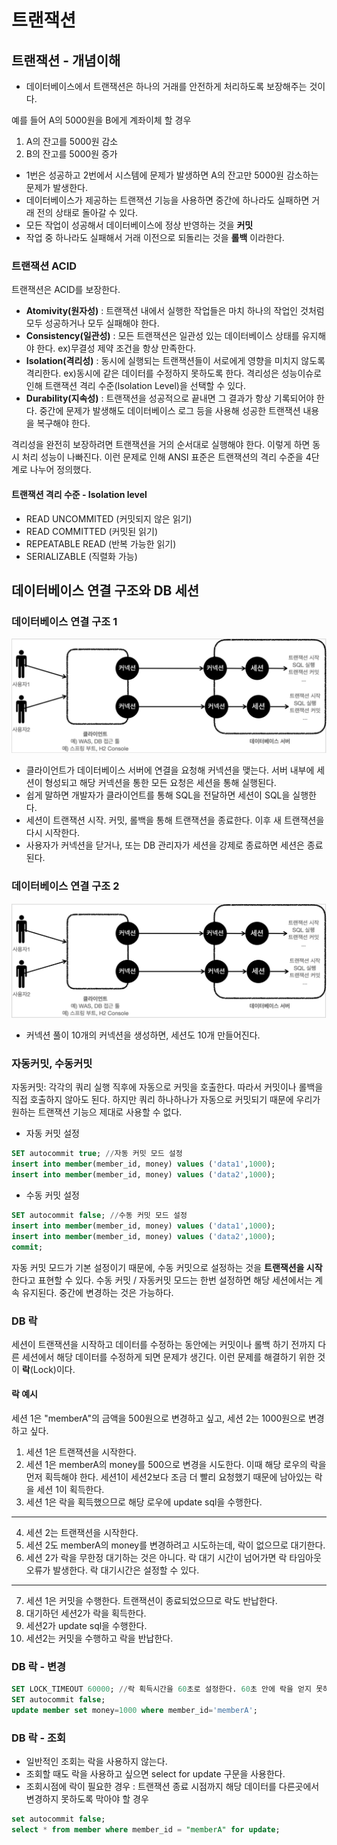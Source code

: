 # 트랜잭션
## 트랜잭션 - 개념이해
- 데이터베이스에서 트랜잭션은 하나의 거래를 안전하게 처리하도록 보장해주는 것이다.

예를 들어 A의 5000원을 B에게 계좌이체 할 경우
  1. A의 잔고를 5000원 감소
  2. B의 잔고를 5000원 증가
- 1번은 성공하고 2번에서 시스템에 문제가 발생하면 A의 잔고만 5000원 감소하는 문제가 발생한다.
- 데이터베이스가 제공하는 트랜잭션 기능을 사용하면 중간에 하나라도 실패하면 거래 전의 상태로 돌아갈 수 있다.
- 모든 작업이 성공해서 데이터베이스에 정상 반영하는 것을 **커밋**
- 작업 중 하나라도 실패해서 거래 이전으로 되돌리는 것을 **롤백** 이라한다.

### 트랜잭션 ACID
트랜잭션은 ACID를 보장한다.
- **Atomivity(원자성)** : 트랜잭션 내에서 실행한 작업들은 마치 하나의 작업인 것처럼 모두 성공하거나 모두 실패해야 한다.
- **Consistency(일관성)** : 모든 트랜잭션은 일관성 있는 데이터베이스 상태를 유지해야 한다. ex)무결성 제약 조건을 항상 만족한다.
- **Isolation(격리성)** : 동시에 실행되는 트랜잭션들이 서로에게 영향을 미치지 않도록 격리한다. ex)동시에 같은 데이터를 수정하지 못하도록 한다.
격리성은 성능이슈로 인해 트랜잭션 격리 수준(Isolation Level)을 선택할 수 있다.
- **Durability(지속성)** : 트랜잭션을 성공적으로 끝내면 그 결과가 항상 기록되어야 한다. 중간에 문제가 발생해도 데이터베이스 로그 등을 사용해
성공한 트랜잭션 내용을 복구해야 한다.

격리성을 완전히 보장하려면 트랜잭션을 거의 순서대로 실행해야 한다. 이렇게 하면 동시 처리 성능이 나빠진다.
이런 문제로 인해 ANSI 표준은 트랜잭션의 격리 수준을 4단계로 나누어 정의했다.

#### 트랜잭션 격리 수준 - Isolation level
- READ UNCOMMITED (커밋되지 않은 읽기)
- READ COMMITTED (커밋된 읽기)
- REPEATABLE READ (반복 가능한 읽기)
- SERIALIZABLE (직렬화 가능)

## 데이터베이스 연결 구조와 DB 세션
### 데이터베이스 연결 구조 1
![img.png](img.png)
- 클라이언트가 데이터베이스 서버에 연결을 요청해 커넥션을 맺는다. 서버 내부에 세션이 형성되고 해당 커넥션을 통한 모든 요청은 세션을 통해 실행된다.
- 쉽게 말하면 개발자가 클라이언트를 통해 SQL을 전달하면 세션이 SQL을 실행한다.
- 세션이 트랜잭션 시작. 커밋, 롤백을 통해 트랜잭션을 종료한다. 이후 새 트랜잭션을 다시 시작한다.
- 사용자가 커넥션을 닫거나, 또는 DB 관리자가 세션을 강제로 종료하면 세션은 종료된다.
### 데이터베이스 연결 구조 2
![img_1.png](img_1.png)
- 커넥션 풀이 10개의 커넥션을 생성하면, 세션도 10개 만들어진다.

### 자동커밋, 수동커밋
자동커밋: 각각의 쿼리 실행 직후에 자동으로 커밋을 호출한다. 따라서 커밋이나 롤백을 직접 호출하지 않아도 된다.
하지만 쿼리 하나하나가 자동으로 커밋되기 때문에 우리가 원하는 트랜잭션 기능으 제대로 사용할 수 없다.
- 자동 커밋 설정
```SQL
SET autocommit true; //자동 커밋 모드 설정
insert into member(member_id, money) values ('data1',1000);
insert into member(member_id, money) values ('data2',1000);
```
- 수동 커밋 설정
```SQL
SET autocommit false; //수동 커밋 모드 설정
insert into member(member_id, money) values ('data1',1000);
insert into member(member_id, money) values ('data2',1000);
commit;
```
자동 커밋 모드가 기본 설정이기 때문에, 수동 커밋으로 설정하는 것을 **트랜잭션을 시작** 한다고 표현할 수 있다.
수동 커밋 / 자동커밋 모드는 한번 설정하면 해당 세션에서는 계속 유지된다. 중간에 변경하는 것은 가능하다.
### DB 락
세션이 트랜잭션을 시작하고 데이터를 수정하는 동안에는 커밋이나 롤백 하기 전까지
다른 세션에서 해당 데이터를 수정하게 되면 문제갸 생긴다.
이런 문제를 해결하기 위한 것이 **락**(Lock)이다.

#### 락 예시
세션 1은 "memberA"의 금액을 500원으로 변경하고 싶고, 세션 2는 1000원으로 변경하고 싶다.
1. 세션 1은 트랜잭션을 시작한다.
2. 세션 1은 memberA의 money를 500으로 변경을 시도한다. 이때 해당 로우의 락을 먼저 획득해야 한다. 
세션1이 세션2보다 조금 더 빨리 요청했기 때문에 남아있는 락을 세션 1이 획득한다.
3. 세션 1은 락을 획득했으므로 해당 로우에 update sql을 수행한다.
---
4. 세션 2는 트랜잭션을 시작한다.
5. 세션 2도 memberA의 money를 변경하려고 시도하는데, 락이 없으므로 대기한다.
6. 세션 2가 락을 무한정 대기하는 것은 아니다. 락 대기 시간이 넘어가면 락 타임아웃 오류가 발생한다. 
락 대기시간은 설정할 수 있다.
---
7. 세션 1은 커밋을 수행한다. 트랜잭션이 종료되었으므로 락도 반납한다.
8. 대기하던 세션2가 락을 획득한다.
9. 세션2가 update sql을 수행한다.
10. 세션2는 커밋을 수행하고 락을 반납한다.

### DB 락 - 변경
```sql
SET LOCK_TIMEOUT 60000; //락 획득시간을 60초로 설정한다. 60초 안에 락을 얻지 못하면 예외 발생
SET autocommit false;
update member set money=1000 where member_id='memberA';
```
### DB 락 - 조회
- 일반적인 조회는 락을 사용하지 않는다.
- 조회할 때도 락을 사용하고 싶으면 select for update 구문을 사용한다.
- 조회시점에 락이 필요한 경우 : 트랜잭션 종료 시점까지 해당 데이터를 다른곳에서 변경하지 
못하도록 막아야 할 경우
~~~sql
set autocommit false;
select * from member where member_id = "memberA" for update;
~~~

